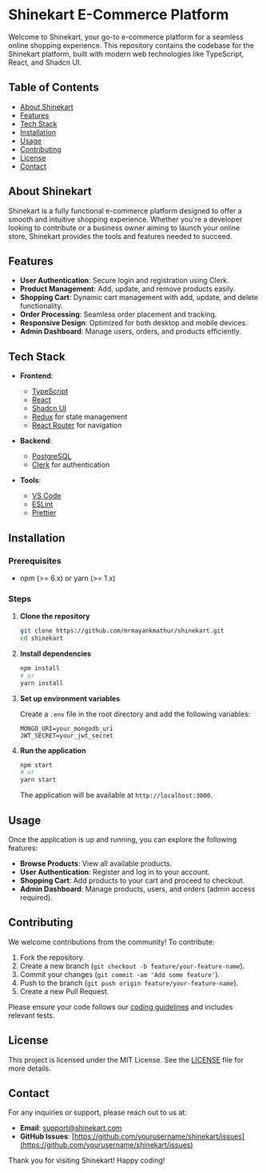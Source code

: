 # Shinekart E-Commerce Platform

Welcome to Shinekart, your go-to e-commerce platform for a seamless online shopping experience. This repository contains the codebase for the Shinekart platform, built with modern web technologies like TypeScript, React, and Shadcn UI.

## Table of Contents

- [About Shinekart](#about-shinekart)
- [Features](#features)
- [Tech Stack](#tech-stack)
- [Installation](#installation)
- [Usage](#usage)
- [Contributing](#contributing)
- [License](#license)
- [Contact](#contact)

## About Shinekart

Shinekart is a fully functional e-commerce platform designed to offer a smooth and intuitive shopping experience. Whether you're a developer looking to contribute or a business owner aiming to launch your online store, Shinekart provides the tools and features needed to succeed.

## Features

- **User Authentication**: Secure login and registration using Clerk.
- **Product Management**: Add, update, and remove products easily.
- **Shopping Cart**: Dynamic cart management with add, update, and delete functionality.
- **Order Processing**: Seamless order placement and tracking.
- **Responsive Design**: Optimized for both desktop and mobile devices.
- **Admin Dashboard**: Manage users, orders, and products efficiently.

## Tech Stack

- **Frontend**: 
  - [TypeScript](https://www.typescriptlang.org/)
  - [React](https://reactjs.org/)
  - [Shadcn UI](https://shadcn.dev/)
  - [Redux](https://redux.js.org/) for state management
  - [React Router](https://reactrouter.com/) for navigation

- **Backend**: 
  - [PostgreSQL](https://www.postgresql.org/)
  - [Clerk](https://clerk.com/) for authentication

- **Tools**:
  - [VS Code](https://code.visualstudio.com/)
  - [ESLint](https://eslint.org/)
  - [Prettier](https://prettier.io/)

## Installation

### Prerequisites

- npm (>= 6.x) or yarn (>= 1.x)

### Steps

1. **Clone the repository**

   ```bash
   git clone https://github.com/mrmayankmathur/shinekart.git
   cd shinekart
   ```

2. **Install dependencies**

   ```bash
   npm install
   # or
   yarn install
   ```

3. **Set up environment variables**

   Create a `.env` file in the root directory and add the following variables:

   ```env
   MONGO_URI=your_mongodb_uri
   JWT_SECRET=your_jwt_secret
   ```

4. **Run the application**

   ```bash
   npm start
   # or
   yarn start
   ```

   The application will be available at `http://localhost:3000`.

## Usage

Once the application is up and running, you can explore the following features:

- **Browse Products**: View all available products.
- **User Authentication**: Register and log in to your account.
- **Shopping Cart**: Add products to your cart and proceed to checkout.
- **Admin Dashboard**: Manage products, users, and orders (admin access required).

## Contributing

We welcome contributions from the community! To contribute:

1. Fork the repository.
2. Create a new branch (`git checkout -b feature/your-feature-name`).
3. Commit your changes (`git commit -am 'Add some feature'`).
4. Push to the branch (`git push origin feature/your-feature-name`).
5. Create a new Pull Request.

Please ensure your code follows our [coding guidelines](CONTRIBUTING.md) and includes relevant tests.

## License

This project is licensed under the MIT License. See the [LICENSE](LICENSE) file for more details.

## Contact

For any inquiries or support, please reach out to us at:

- **Email**: support@shinekart.com
- **GitHub Issues**: [https://github.com/yourusername/shinekart/issues](https://github.com/yourusername/shinekart/issues)

Thank you for visiting Shinekart! Happy coding!
